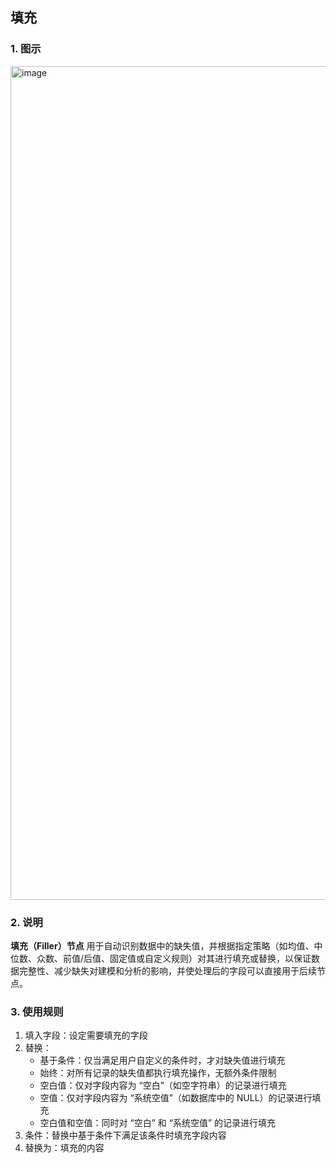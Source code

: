 ## 填充 ##
### 1. 图示 ###
<img width="603" height="1334" alt="image" src="https://github.com/user-attachments/assets/31c96de3-2f27-4d53-a2d8-0cc9cf91d315" />

### 2. 说明 ###
**填充（Filler）节点**
用于自动识别数据中的缺失值，并根据指定策略（如均值、中位数、众数、前值/后值、固定值或自定义规则）对其进行填充或替换，以保证数据完整性、减少缺失对建模和分析的影响，并使处理后的字段可以直接用于后续节点。

### 3. 使用规则 ###
1. 填入字段：设定需要填充的字段  
2. 替换：
   - 基于条件：仅当满足用户自定义的条件时，才对缺失值进行填充	
   - 始终：对所有记录的缺失值都执行填充操作，无额外条件限制
   - 空白值：仅对字段内容为 “空白”（如空字符串）的记录进行填充
   - 空值：仅对字段内容为 “系统空值”（如数据库中的 NULL）的记录进行填充
   - 空白值和空值：同时对 “空白” 和 “系统空值” 的记录进行填充  
3. 条件：替换中基于条件下满足该条件时填充字段内容
4. 替换为：填充的内容
